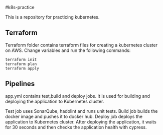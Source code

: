 #k8s-practice

This is a repository for practicing kubernetes.

## Terraform

Terraform folder contains terraform files for creating a kubernetes cluster on AWS. Change variables and run the following commands:

    terraform init
    terraform plan
    terraform apply

## Pipelines

app.yml contains test,build and deploy jobs. It is used for building and deploying the application to Kubernetes cluster.

Test job uses SonarQube, hadolint and runs unit tests. Build job builds the docker image and pushes it to docker hub. Deploy job deploys the application to Kubernetes cluster. After deploying the application, it waits for 30 seconds and then checks the application health with cypress.